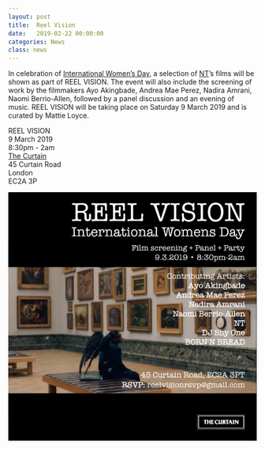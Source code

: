 ```yaml
---
layout: post
title:  Reel Vision
date:   2019-02-22 00:00:00
categories: News
class: news
---
```

In celebration of <a href="https://www.internationalwomensday.com" target="_blank">International Women’s Day</a>, a selection of <a href="http://ntpresents.com" target="_blank">NT</a>’s films will be shown as part of REEL VISION. The event will also include the screening of work by the filmmakers Ayo Akingbade, Andrea Mae Perez, Nadira Amrani, Naomi Berrio-Allen, followed by a panel discussion and an evening of music. REEL VISION will be taking place on Saturday 9 March 2019 and is curated by Mattie Loyce.

REEL VISION  
9 March 2019  
8:30pm - 2am  
<a href="https://thecurtain.com" target="_blank">The Curtain</a>  
45 Curtain Road  
London  
EC2A 3P  

![Reel Vision II flyer](/assets_posts/reel_vision.jpg)  
